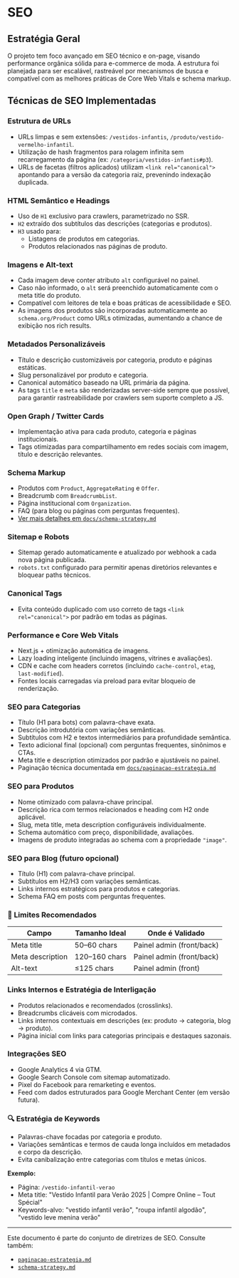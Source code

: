 # SEO

## Estratégia Geral

O projeto tem foco avançado em SEO técnico e on-page, visando performance orgânica sólida para e-commerce de moda. A estrutura foi planejada para ser escalável, rastreável por mecanismos de busca e compatível com as melhores práticas de Core Web Vitals e schema markup.

## Técnicas de SEO Implementadas

### Estrutura de URLs

- URLs limpas e sem extensões: `/vestidos-infantis`, `/produto/vestido-vermelho-infantil`.
- Utilização de hash fragmentos para rolagem infinita sem recarregamento da página (ex: `/categoria/vestidos-infantis#p3`).
- URLs de facetas (filtros aplicados) utilizam `<link rel="canonical">` apontando para a versão da categoria raiz, prevenindo indexação duplicada.

### HTML Semântico e Headings

- Uso de `H1` exclusivo para crawlers, parametrizado no SSR.
- `H2` extraído dos subtítulos das descrições (categorias e produtos).
- `H3` usado para:
  - Listagens de produtos em categorias.
  - Produtos relacionados nas páginas de produto.

### Imagens e Alt-text

- Cada imagem deve conter atributo `alt` configurável no painel.
- Caso não informado, o `alt` será preenchido automaticamente com o meta title do produto.
- Compatível com leitores de tela e boas práticas de acessibilidade e SEO.
- As imagens dos produtos são incorporadas automaticamente ao `schema.org/Product` como URLs otimizadas, aumentando a chance de exibição nos rich results.

### Metadados Personalizáveis

- Título e descrição customizáveis por categoria, produto e páginas estáticas.
- Slug personalizável por produto e categoria.
- Canonical automático baseado na URL primária da página.
- As tags `title` e `meta` são renderizadas server-side sempre que possível, para garantir rastreabilidade por crawlers sem suporte completo a JS.

### Open Graph / Twitter Cards

- Implementação ativa para cada produto, categoria e páginas institucionais.
- Tags otimizadas para compartilhamento em redes sociais com imagem, título e descrição relevantes.

### Schema Markup

- Produtos com `Product`, `AggregateRating` e `Offer`.
- Breadcrumb com `BreadcrumbList`.
- Página institucional com `Organization`.
- FAQ (para blog ou páginas com perguntas frequentes).
- [Ver mais detalhes em `docs/schema-strategy.md`](./schema-strategy.md)

### Sitemap e Robots

- Sitemap gerado automaticamente e atualizado por webhook a cada nova página publicada.
- `robots.txt` configurado para permitir apenas diretórios relevantes e bloquear paths técnicos.

### Canonical Tags

- Evita conteúdo duplicado com uso correto de tags `<link rel="canonical">` por padrão em todas as páginas.

### Performance e Core Web Vitals

- Next.js + otimização automática de imagens.
- Lazy loading inteligente (incluindo imagens, vitrines e avaliações).
- CDN e cache com headers corretos (incluindo `cache-control`, `etag`, `last-modified`).
- Fontes locais carregadas via preload para evitar bloqueio de renderização.

### SEO para Categorias

- Título (H1 para bots) com palavra-chave exata.
- Descrição introdutória com variações semânticas.
- Subtítulos com H2 e textos intermediários para profundidade semântica.
- Texto adicional final (opcional) com perguntas frequentes, sinônimos e CTAs.
- Meta title e description otimizados por padrão e ajustáveis no painel.
- Paginação técnica documentada em [`docs/paginacao-estrategia.md`](./paginacao-estrategia.md)

### SEO para Produtos

- Nome otimizado com palavra-chave principal.
- Descrição rica com termos relacionados e heading com H2 onde aplicável.
- Slug, meta title, meta description configuráveis individualmente.
- Schema automático com preço, disponibilidade, avaliações.
- Imagens de produto integradas ao schema com a propriedade `"image"`.

### SEO para Blog (futuro opcional)

- Título (H1) com palavra-chave principal.
- Subtítulos em H2/H3 com variações semânticas.
- Links internos estratégicos para produtos e categorias.
- Schema FAQ em posts com perguntas frequentes.

### 📏 Limites Recomendados

| Campo            | Tamanho Ideal | Onde é Validado           |
| ---------------- | ------------- | ------------------------- |
| Meta title       | 50–60 chars   | Painel admin (front/back) |
| Meta description | 120–160 chars | Painel admin (front/back) |
| Alt-text         | ≤125 chars    | Painel admin (front)      |

### Links Internos e Estratégia de Interligação

- Produtos relacionados e recomendados (crosslinks).
- Breadcrumbs clicáveis com microdados.
- Links internos contextuais em descrições (ex: produto → categoria, blog → produto).
- Página inicial com links para categorias principais e destaques sazonais.

### Integrações SEO

- Google Analytics 4 via GTM.
- Google Search Console com sitemap automatizado.
- Pixel do Facebook para remarketing e eventos.
- Feed com dados estruturados para Google Merchant Center (em versão futura).

### 🔍 Estratégia de Keywords

- Palavras-chave focadas por categoria e produto.
- Variações semânticas e termos de cauda longa incluídos em metadados e corpo da descrição.
- Evita canibalização entre categorias com títulos e metas únicos.

**Exemplo:**

- Página: `/vestido-infantil-verao`
- Meta title: "Vestido Infantil para Verão 2025 | Compre Online – Tout Spécial"
- Keywords-alvo: "vestido infantil verão", "roupa infantil algodão", "vestido leve menina verão"

---

Este documento é parte do conjunto de diretrizes de SEO. Consulte também:

- [`paginacao-estrategia.md`](./paginacao-estrategia.md)
- [`schema-strategy.md`](./schema-strategy.md)
